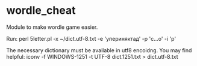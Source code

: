 # wordle_cheat
Module to make wordle game easier.

Run: perl 5letter.pl -x ~/dict.utf-8.txt -e 'упериняктад' -p 'с...о' -i 'р'

The necessary dictionary must be available in utf8 encoidng.
You may find helpful: iconv -f WINDOWS-1251 -t UTF-8 dict.1251.txt > dict.utf-8.txt


